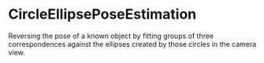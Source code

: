 # CircleEllipsePoseEstimation
Reversing the pose of a known object by fitting groups of three correspondences against the ellipses created by those circles in the camera view.
